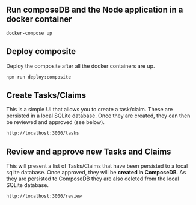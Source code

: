 ## Run composeDB and the Node application in a docker container

```
docker-compose up
```

## Deploy composite

Deploy the composite after all the docker containers are up.

```
npm run deploy:composite
```

## Create Tasks/Claims

This is a simple UI that allows you to create a task/claim. These are persisted in a local SQLite database. Once they are created, they can then be reviewed and approved (see below).

```
http://localhost:3000/tasks
```

## Review and approve new Tasks and Claims

This will present a list of Tasks/Claims that have been persisted to a local sqlite database. Once approved, they will be **created in ComposeDB**. As they are persisted to ComposeDB they are also deleted from the local SQLite database.

```
http://localhost:3000/review
```
